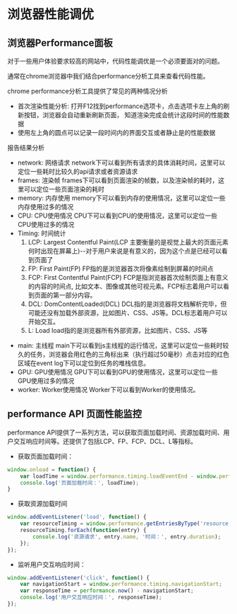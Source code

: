 # 浏览器性能调优

## 浏览器Performance面板

对于一些用户体验要求较高的网站中，代码性能调优是一个必须要面对的问题。

通常在chrome浏览器中我们结合performance分析工具来查看代码性能。

chrome performance分析工具提供了常见的两种情况分析
* 首次渲染性能分析: 打开F12找到performance选项卡，点击选项卡左上角的刷新按钮，浏览器会自动重新刷新页面，
知道渲染完成会统计这段时间的性能数据
* 使用左上角的圆点可以记录一段时间内的界面交互或者静止是的性能数据

报告结果分析

 - network: 网络请求 network下可以看到所有请求的具体消耗时间，这里可以定位一些耗时比较久的api请求或者资源请求
 - frames: 渲染帧 frames下可以看到页面渲染的帧数，以及渲染帧的耗时，这里可以定位一些页面渲染的耗时
 - memory: 内存使用 memory下可以看到内存的使用情况，这里可以定位一些内存使用过多的情况
 - CPU: CPU使用情况 CPU下可以看到CPU的使用情况，这里可以定位一些CPU使用过多的情况
 - Timing: 时间统计 
    1. LCP: Largest Contentful Paint(LCP 主要衡量的是视觉上最大的页面元素何时出现在屏幕上)--对于用户来说是有意义的，因为这个点是已经可以看到页面了
    2. FP: First Paint(FP) FP指的是浏览器首次将像素绘制到屏幕的时间点
    3. FCP: First Contentful Paint(FCP) FCP是指浏览器首次绘制页面上有意义的内容的时间点, 比如文本、图像或其他可视元素。FCP标志着用户可以看到页面的第一部分内容。
    4. DCL: DomContentLoaded(DCL) DCL指的是浏览器将文档解析完毕，但可能还没有加载外部资源，比如图片、CSS、JS等。DCL标志着用户可以开始交互。
    5. L: Load load指的是浏览器所有外部资源，比如图片、CSS、JS等
* main: 主线程 main下可以看到js主线程的运行情况，这里可以定位一些耗时较久的任务，浏览器会用红色的三角标出来（执行超过50毫秒）点击对应的红色区域在event log下可以定位到任务的堆栈信息。
* GPU: GPU使用情况 GPU下可以看到GPU的使用情况，这里可以定位一些GPU使用过多的情况
* worker: Worker使用情况 Worker下可以看到Worker的使用情况。

## performance API 页面性能监控

performance API提供了一系列方法，可以获取页面加载时间、资源加载时间、用户交互响应时间等。还提供了包括LCP、FP、FCP、DCL、L等指标。
* 获取页面加载时间：

```js
window.onload = function() {
    var loadTime = window.performance.timing.loadEventEnd - window.performance.timing.navigationStart;
    console.log('页面加载时间：', loadTime);
}
```

* 获取资源加载时间

```js
window.addEventListener('load', function() {
    var resourceTiming = window.performance.getEntriesByType('resource');
    resourceTiming.forEach(function(entry) {
        console.log('资源请求', entry.name, '时间：', entry.duration);
    });
});
```

* 监听用户交互响应时间：

```js
window.addEventListener('click', function() {
    var navigationStart = window.performance.timing.navigationStart;
    var responseTime = performance.now() - navigationStart;
    console.log('用户交互响应时间：', responseTime);
});
```
